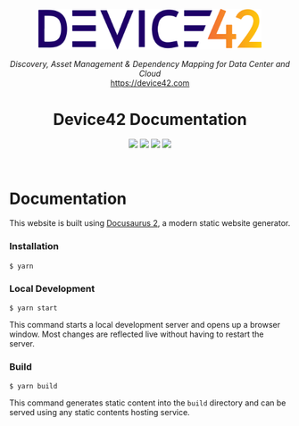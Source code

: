 
<p align="center">
  <a href="https://device42.com/">
    <img alt="Device42" title="Device42" src="./static/img/logo.png" width="400" style="color: black">
  </a>
</p>


<p align="center">
  <i>Discovery, Asset Management & Dependency Mapping for Data Center and Cloud</i><br/> 
  <a href="https://device42.com">https://device42.com</a>
</p>

<h1 align="center">
  Device42 Documentation
</h1>

<p align="center">
<img src="https://img.shields.io/badge/react-%2320232a.svg?style=for-the-badge&logo=react&logoColor=%2361DAFB">
<img src="https://img.shields.io/badge/node.js-6DA55F?style=for-the-badge&logo=node.js&logoColor=white">
<img src="https://img.shields.io/badge/yarn-%232C8EBB.svg?style=for-the-badge&logo=yarn&logoColor=white">
<img src="https://img.shields.io/badge/markdown-%23000000.svg?style=for-the-badge&logo=markdown&logoColor=white">
</p>


<br/>

# Documentation

This website is built using [Docusaurus 2](https://docusaurus.io/), a modern static website generator.

### Installation

```
$ yarn
```

### Local Development

```
$ yarn start
```

This command starts a local development server and opens up a browser window. Most changes are reflected live without having to restart the server.

### Build

```
$ yarn build
```

This command generates static content into the `build` directory and can be served using any static contents hosting service.

